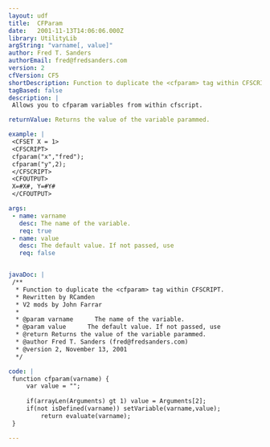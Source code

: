 ```yaml
---
layout: udf
title:  CFParam
date:   2001-11-13T14:06:06.000Z
library: UtilityLib
argString: "varname[, value]"
author: Fred T. Sanders
authorEmail: fred@fredsanders.com
version: 2
cfVersion: CF5
shortDescription: Function to duplicate the <cfparam> tag within CFSCRIPT.
tagBased: false
description: |
 Allows you to cfparam variables from within cfscript.

returnValue: Returns the value of the variable parammed.

example: |
 <CFSET X = 1>
 <CFSCRIPT>
 cfparam("x","fred");
 cfparam("y",2);
 </CFSCRIPT>
 <CFOUTPUT>
 X=#X#, Y=#Y#
 </CFOUTPUT>

args:
 - name: varname
   desc: The name of the variable.
   req: true
 - name: value
   desc: The default value. If not passed, use 
   req: false


javaDoc: |
 /**
  * Function to duplicate the <cfparam> tag within CFSCRIPT.
  * Rewritten by RCamden
  * V2 mods by John Farrar
  * 
  * @param varname      The name of the variable. 
  * @param value      The default value. If not passed, use  
  * @return Returns the value of the variable parammed. 
  * @author Fred T. Sanders (fred@fredsanders.com) 
  * @version 2, November 13, 2001 
  */

code: |
 function cfparam(varname) {
     var value = "";
     
     if(arrayLen(Arguments) gt 1) value = Arguments[2];
     if(not isDefined(varname)) setVariable(varname,value);
         return evaluate(varname);
 }

---
```


